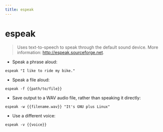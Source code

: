 ```yaml
---
title: espeak
---
```

# espeak

> Uses text-to-speech to speak through the default sound device.
> More information: <http://espeak.sourceforge.net>.

- Speak a phrase aloud:

`espeak "I like to ride my bike."`

- Speak a file aloud:

`espeak -f {{path/to/file}}`

- Save output to a WAV audio file, rather than speaking it directly:

`espeak -w {{filename.wav}} "It's GNU plus Linux"`

- Use a different voice:

`espeak -v {{voice}}`
